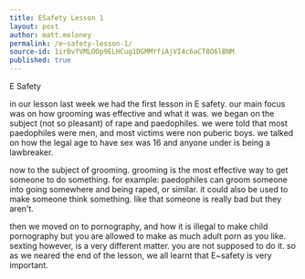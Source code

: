 ```yaml
---
title: ESafety Lesson 1
layout: post
author: matt.moloney
permalink: /e~safety-lesson-1/
source-id: 1irBvfVMLOOp9ELHCug1DGMMYfiAjVI4c6aCT8O6lBNM
published: true
---
```

E Safety

in our lesson last week we had the first lesson in E safety. our main focus was on how grooming was effective and what it was. we began on the subject (not so pleasant) of rape and paedophiles. we were told that most paedophiles were men, and most victims were non puberic boys. we talked on how the legal age to have sex was 16 and anyone under is being a lawbreaker. 

now to the subject of grooming. grooming is the most effective way to get someone to do something. for example: paedophiles can groom someone into going somewhere and being raped, or similar. it could also be used to make someone think something. like that someone is really bad but they aren't. 

then we moved on to pornography, and how it is illegal to make child pornography but you are allowed to make as much adult porn as you like. sexting however, is a very different matter. you are not supposed to do it. so as we neared the end of the lesson, we all learnt that E~safety is very important.

